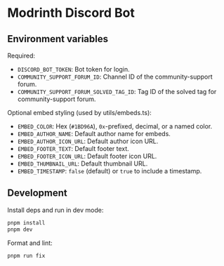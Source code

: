 # Modrinth Discord Bot

## Environment variables

Required:

- `DISCORD_BOT_TOKEN`: Bot token for login.
- `COMMUNITY_SUPPORT_FORUM_ID`: Channel ID of the community-support forum.
- `COMMUNITY_SUPPORT_FORUM_SOLVED_TAG_ID`: Tag ID of the solved tag for community-support forum.

Optional embed styling (used by utils/embeds.ts):

- `EMBED_COLOR`: Hex (`#1BD96A`), `0x`-prefixed, decimal, or a named color.
- `EMBED_AUTHOR_NAME`: Default author name for embeds.
- `EMBED_AUTHOR_ICON_URL`: Default author icon URL.
- `EMBED_FOOTER_TEXT`: Default footer text.
- `EMBED_FOOTER_ICON_URL`: Default footer icon URL.
- `EMBED_THUMBNAIL_URL`: Default thumbnail URL.
- `EMBED_TIMESTAMP`: `false` (default) or `true` to include a timestamp.

## Development

Install deps and run in dev mode:

```powershell
pnpm install
pnpm dev
```

Format and lint:

```powershell
pnpm run fix
```
